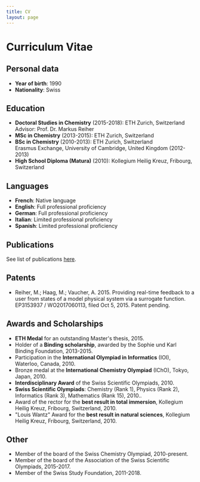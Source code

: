 ```yaml
---
title: CV
layout: page
---
```


# Curriculum Vitae

## Personal data

* **Year of birth**: 1990
* **Nationality**: Swiss

## Education

* **Doctoral Studies in Chemistry** (2015-2018): ETH Zurich, Switzerland  
  Advisor: Prof. Dr. Markus Reiher
* **MSc in Chemistry** (2013-2015): ETH Zurich, Switzerland
* **BSc in Chemistry** (2010-2013): ETH Zurich, Switzerland  
  Erasmus Exchange, University of Cambridge, United Kingdom (2012-2013)
* **High School Diploma (Matura)** (2010): Kollegium Heilig Kreuz, Fribourg, Switzerland

## Languages

* **French**: Native language
* **English**: Full professional proficiency
* **German**: Full professional proficiency
* **Italian**: Limited professional proficiency
* **Spanish**: Limited professional proficiency

## Publications

See list of publications [here](science.md).

## Patents

* Reiher, M.; Haag, M.; Vaucher, A. 2015. Providing real-time feedback to a user from states of a model physical system via a surrogate function. EP3153937 / WO2017060113, filed Oct 5, 2015. Patent pending. 

## Awards and Scholarships

* **ETH Medal** for an outstanding Master's thesis, 2015.
* Holder of a **Binding scholarship**, awarded by the Sophie und Karl Binding Foundation, 2013-2015. 
* Participation in the **International Olympiad in Informatics** (IOI), Waterloo, Canada, 2010.
* Bronze medal at the **International Chemistry Olympiad** (IChO), Tokyo, Japan, 2010.
* **Interdisciplinary Award** of the Swiss Scientific Olympiads, 2010.
* **Swiss Scientific Olympiads**: Chemistry (Rank 1), Physics (Rank 2), Informatics (Rank 3), Mathematics (Rank 15), 2010..
* Award of the rector for the **best result in total immersion**, Kollegium Heilig Kreuz, Fribourg, Switzerland, 2010.
* "Louis Wantz" Award for the **best result in natural sciences**, Kollegium Heilig Kreuz, Fribourg, Switzerland, 2010.

<!---
## Skills
-->

## Other

* Member of the board of the Swiss Chemistry Olympiad, 2010-present.
* Member of the board of the Association of the Swiss Scientific Olympiads, 2015-2017.
* Member of the Swiss Study Foundation, 2011-2018.
